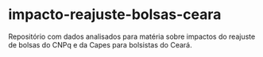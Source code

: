 # impacto-reajuste-bolsas-ceara
Repositório com dados analisados para matéria sobre impactos do reajuste de bolsas do CNPq e da Capes para bolsistas do Ceará.
